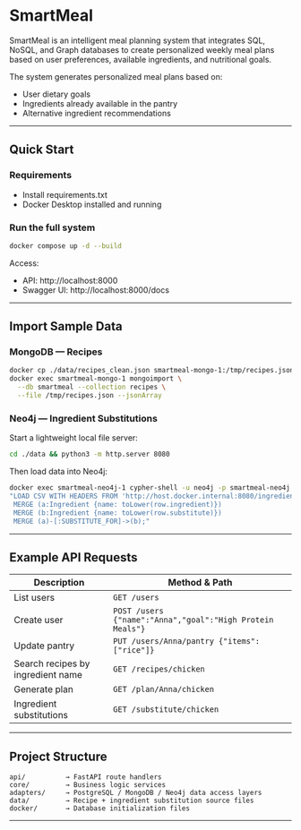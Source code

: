 # SmartMeal
SmartMeal is an intelligent meal planning system that integrates SQL, NoSQL, and Graph databases to create personalized weekly meal plans based on user preferences, available ingredients, and nutritional goals.

The system generates personalized meal plans based on:
 - User dietary goals
 - Ingredients already available in the pantry
 - Alternative ingredient recommendations  

---

##  Quick Start

### Requirements
- Install requirements.txt
- Docker Desktop installed and running

### Run the full system
```bash
docker compose up -d --build
```

Access:
- API: http://localhost:8000
- Swagger UI: http://localhost:8000/docs

---

## Import Sample Data

### MongoDB — Recipes
```bash
docker cp ./data/recipes_clean.json smartmeal-mongo-1:/tmp/recipes.json
docker exec smartmeal-mongo-1 mongoimport \
  --db smartmeal --collection recipes \
  --file /tmp/recipes.json --jsonArray
```

### Neo4j — Ingredient Substitutions
Start a lightweight local file server:
```bash
cd ./data && python3 -m http.server 8080
```

Then load data into Neo4j:
```bash
docker exec smartmeal-neo4j-1 cypher-shell -u neo4j -p smartmeal-neo4j \
"LOAD CSV WITH HEADERS FROM 'http://host.docker.internal:8080/ingredient_subs_FINAL.csv' AS row
 MERGE (a:Ingredient {name: toLower(row.ingredient)})
 MERGE (b:Ingredient {name: toLower(row.substitute)})
 MERGE (a)-[:SUBSTITUTE_FOR]->(b);"
```

---

## Example API Requests

| Description                       | Method & Path                                             |
|-----------------------------------|-----------------------------------------------------------|
| List users                        | `GET /users`                                              |
| Create user                       | `POST /users {"name":"Anna","goal":"High Protein Meals"}` |
| Update pantry                     | `PUT /users/Anna/pantry {"items":["rice"]}`               |
| Search recipes by ingredient name | `GET /recipes/chicken`                                    |
| Generate plan                     | `GET /plan/Anna/chicken`                                  |
| Ingredient substitutions          | `GET /substitute/chicken`                                 |

---

## Project Structure

```
api/          → FastAPI route handlers
core/         → Business logic services
adapters/     → PostgreSQL / MongoDB / Neo4j data access layers
data/         → Recipe + ingredient substitution source files
docker/       → Database initialization files
```

---


